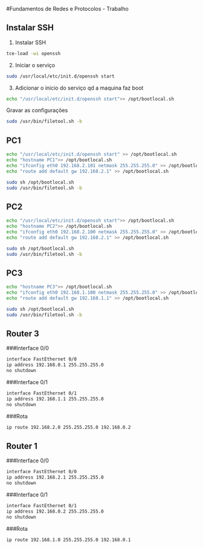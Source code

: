 #Fundamentos de Redes e Protocolos - Trabalho
## Instalar SSH

1. Instalar SSH
```bash
tce-load -wi openssh
```
2. Iniciar o serviço
```bash
sudo /usr/local/etc/init.d/openssh start
```
3. Adicionar o inicio do serviço qd a maquina faz boot
```bash
echo "/usr/local/etc/init.d/openssh start">> /opt/bootlocal.sh
```



Gravar as configurações
```bash
sudo /usr/bin/filetool.sh -b
```


## PC1
```bash
echo "/usr/local/etc/init.d/openssh start" >> /opt/bootlocal.sh
echo "hostname PC1">> /opt/bootlocal.sh
echo "ifconfig eth0 192.168.2.101 netmask 255.255.255.0" >> /opt/bootlocal.sh
echo "route add default gw 192.168.2.1" >> /opt/bootlocal.sh

sudo sh /opt/bootlocal.sh
sudo /usr/bin/filetool.sh -b
```


## PC2
```bash
echo "/usr/local/etc/init.d/openssh start">> /opt/bootlocal.sh
echo "hostname PC2">> /opt/bootlocal.sh
echo "ifconfig eth0 192.168.2.100 netmask 255.255.255.0" >> /opt/bootlocal.sh
echo "route add default gw 192.168.2.1" >> /opt/bootlocal.sh

sudo sh /opt/bootlocal.sh
sudo /usr/bin/filetool.sh -b
```

## PC3
```bash
echo "hostname PC3">> /opt/bootlocal.sh
echo "ifconfig eth0 192.168.1.100 netmask 255.255.255.0" >> /opt/bootlocal.sh
echo "route add default gw 192.168.1.1" >> /opt/bootlocal.sh

sudo sh /opt/bootlocal.sh
sudo /usr/bin/filetool.sh -b
```


## Router 3
###Interface 0/0
```bash
interface FastEthernet 0/0
ip address 192.168.0.1 255.255.255.0
no shutdown
```

###Interface 0/1
```bash
interface FastEthernet 0/1
ip address 192.168.1.1 255.255.255.0
no shutdown
```

###Rota
```bash
ip route 192.168.2.0 255.255.255.0 192.168.0.2
```

## Router 1
###Interface 0/0
```bash
interface FastEthernet 0/0
ip address 192.168.2.1 255.255.255.0
no shutdown
```

###Interface 0/1
```bash
interface FastEthernet 0/1
ip address 192.168.0.2 255.255.255.0
no shutdown
```

###Rota
```bash
ip route 192.168.1.0 255.255.255.0 192.168.0.1
```
